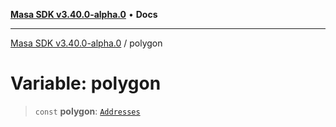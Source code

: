 [**Masa SDK v3.40.0-alpha.0**](../README.md) • **Docs**

***

[Masa SDK v3.40.0-alpha.0](../globals.md) / polygon

# Variable: polygon

> `const` **polygon**: [`Addresses`](../interfaces/Addresses.md)
